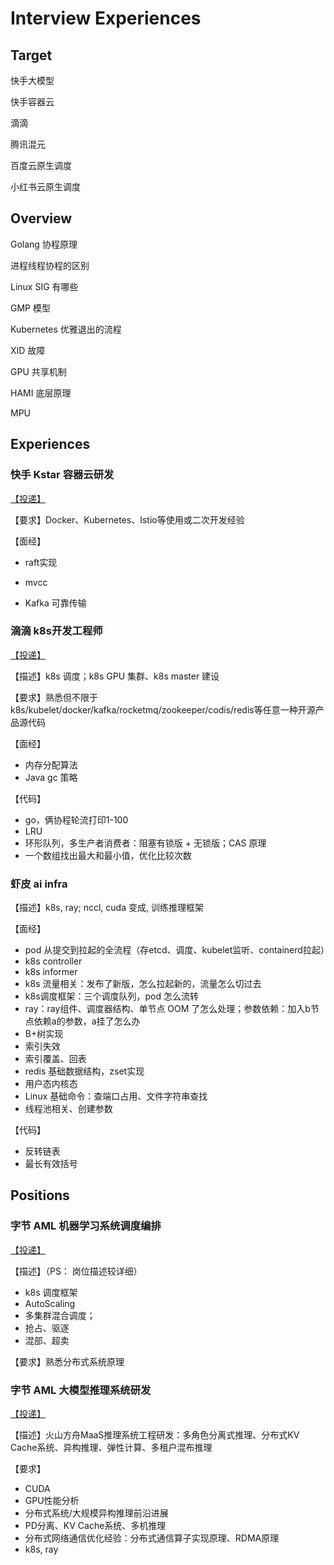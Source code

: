 # Interview Experiences

## Target
快手大模型

快手容器云

滴滴

腾讯混元

百度云原生调度

小红书云原生调度

## Overview

Golang 协程原理

进程线程协程的区别

Linux SIG 有哪些

GMP 模型

Kubernetes 优雅退出的流程

XID 故障

GPU 共享机制

HAMI 底层原理

MPU

## Experiences

### 快手 Kstar 容器云研发

[【投递】](https://campus.kuaishou.cn/recruit/campus/e/#/campus/job-info/9503)

【要求】Docker、Kubernetes、Istio等使用或二次开发经验

【面经】

- raft实现

- mvcc

- Kafka 可靠传输

### 滴滴 k8s开发工程师

[【投递】](https://campus.didiglobal.com/campus_apply/didiglobal/96064#/job/c97641b7-4417-495a-a083-c84e20f9b79d)

【描述】k8s 调度；k8s GPU 集群、k8s master 建设

【要求】熟悉但不限于k8s/kubelet/docker/kafka/rocketmq/zookeeper/codis/redis等任意一种开源产品源代码

【面经】

- 内存分配算法
- Java gc 策略

【代码】

- go，俩协程轮流打印1-100
- LRU
- 环形队列，多生产者消费者：阻塞有锁版 + 无锁版；CAS 原理
- 一个数组找出最大和最小值，优化比较次数

### 虾皮 ai infra

【描述】k8s, ray; nccl, cuda 变成, 训练推理框架

【面经】

- pod 从提交到拉起的全流程（存etcd、调度、kubelet监听、containerd拉起）
- k8s controller
- k8s informer
- k8s 流量相关：发布了新版，怎么拉起新的，流量怎么切过去
- k8s调度框架：三个调度队列，pod 怎么流转
- ray：ray组件、调度器结构、单节点 OOM 了怎么处理；参数依赖：加入b节点依赖a的参数，a挂了怎么办
- B+树实现
- 索引失效
- 索引覆盖、回表
- redis 基础数据结构，zset实现
- 用户态内核态
- Linux 基础命令：查端口占用、文件字符串查找
- 线程池相关、创建参数

【代码】

- 反转链表
- 最长有效括号

## Positions

### 字节 AML 机器学习系统调度编排

[【投递】](https://jobs.bytedance.com/campus/position/7529810995080202514/detail)

【描述】（PS： 岗位描述较详细）

- k8s 调度框架
- AutoScaling
- 多集群混合调度；
- 抢占、驱逐
- 混部、超卖

【要求】熟悉分布式系统原理

### 字节 AML 大模型推理系统研发

[【投递】](https://jobs.bytedance.com/campus/position/7532039453444835602/detail)

【描述】火山方舟MaaS推理系统工程研发：多角色分离式推理、分布式KV Cache系统、异构推理、弹性计算、多租户混布推理

【要求】

- CUDA
- GPU性能分析
- 分布式系统/大规模异构推理前沿进展
- PD分离、KV Cache系统、多机推理
- 分布式网络通信优化经验：分布式通信算子实现原理、RDMA原理
- k8s, ray



